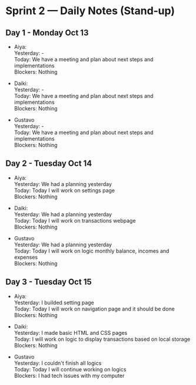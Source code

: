 # Sprint 2 — Daily Notes (Stand‑up)

## Day 1 - Monday Oct 13
- Aiya:
<br>Yesterday: -
<br>Today: We have a meeting and plan about next steps and implementations
<br>Blockers: Nothing

- Daiki: 
<br>Yesterday: -
<br>Today: We have a meeting and plan about next steps and implementations
<br>Blockers: Nothing

- Gustavo 
<br>Yesterday: -
<br>Today: We have a meeting and plan about next steps and implementations
<br>Blockers: Nothing

## Day 2 - Tuesday Oct 14
- Aiya:
<br>Yesterday: We had a planning yesterday
<br>Today: Today I will work on settings page
<br>Blockers: Nothing

- Daiki: 
<br>Yesterday: We had a planning yesterday
<br>Today: Today I will work on transactions webpage 
<br>Blockers: Nothing

- Gustavo 
<br>Yesterday: We had a planning yesterday
<br>Today: Today I will work on logic monthly balance, incomes and expenses
<br>Blockers: Nothing

## Day 3 - Tuesday Oct 15
- Aiya:
<br>Yesterday: I builded setting page
<br>Today: Today I will work on navigation page and it should be done
<br>Blockers: Nothing

- Daiki: 
<br>Yesterday: I made basic HTML and CSS pages
<br>Today: I will work on logic to display transactions based on local storage
<br>Blockers: Nothing

- Gustavo 
<br>Yesterday: I couldn't finish all logics
<br>Today: Today I will continue working on logics
<br>Blockers: I had tech issues with my computer
